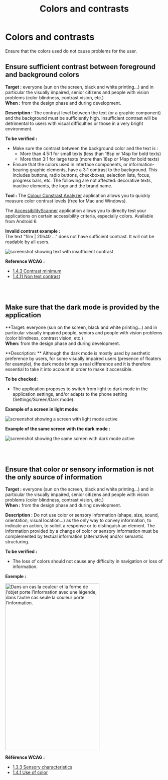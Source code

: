 ﻿---
title: "Colors and contrasts"
---

# Colors and contrasts

Ensure that the colors used do not cause problems for the user.

## Ensure sufficient contrast between foreground and background colors

**Target&nbsp;:** everyone (sun on the screen, black and white printing...) and in particular the visually impaired, senior citizens and people with vision problems (color blindness, contrast vision, etc.)  
**When&nbsp;:**  from the design phase and during development.

**Description&nbsp;:**
The contrast level between the text (or a graphic component) and the background must be sufficiently high.
Insufficient contrast will be detrimental to users with visual difficulties or those in a very bright environment.

**To be verified&nbsp;:**
- Make sure the contrast between the background color and the text is :
	- More than 4.5:1 for small texts (less than 18sp or 14sp for bold texts)
	- More than 3:1 for large texts (more than 18sp or 14sp for bold texts)
- Ensure that the colors used in interface components, or information-bearing graphic elements, have a 3:1 contrast to the background. This includes buttons, radio buttons, checkboxes, selection lists, focus, progress bars, etc. The following are not affected: decorative texts, inactive elements, the logo and the brand name.

**Tool&nbsp;:**
The [Colour Constrast Analyzer](http://www.paciellogroup.com/resources/contrastanalyser/) application allows you to quickly measure color contrast levels (free for Mac and Windows).  

The [AccessibilityScanner](https://play.google.com/store/apps/details?id=com.google.android.apps.accessibility.auditor&hl=fr) application allows you to directly test your applications on certain accessibility criteria, especially colors. Available from Android 6.

**Invalid contrast example&nbsp;:**  
The text "film | 20h40 ..." does not have sufficient contrast. It will not be readable by all users.  

![screenshot showing text with insufficient contrast](../../../images/contraste.png)  


**Reference <abbr>WCAG</abbr>&nbsp;:**  
- <a lang="en" href="https://www.w3.org/TR/WCAG21/#contrast-minimum">1.4.3 Contrast minimum</a>
- <a lang="en" href="https://www.w3.org/TR/WCAG21/#non-text-contrast">1.4.11 Non text contrast</a>

<br/><br/>

## Make sure that the dark mode is provided by the application

**Target: everyone (sun on the screen, black and white printing...) and in particular visually impaired people, seniors and people with vision problems (color blindness, contrast vision, etc.)  
**When:** from the design phase and during development.

**Description: **
Although the dark mode is mostly used by aesthetic preference by users, for some visually impaired users (presence of floaters for example), the dark mode brings a real difference and it is therefore essential to take it into account in order to make it accessible.

**To be checked:**
- The application proposes to switch from light to dark mode in the application settings, and/or adapts to the phone setting (Settings/Screen/Dark mode).

**Example of a screen in light mode:**  

![screenshot showing a screen with light mode active](../../../images/light_mode.png)  

**Example of the same screen with the dark mode&nbsp;:**  

![screenshot showing the same screen with dark mode active](../../../images/dark_mode.png)  

<br/><br/>

## Ensure that color or sensory information is not the only source of information 


**Target&nbsp;:** everyone (sun on the screen, black and white printing...) and in particular the visually impaired, senior citizens and people with vision problems (color blindness, contrast vision, etc.)  
**When&nbsp;:**  from the design phase and during development.

**Description&nbsp;:**
Do not use color or sensory information (shape, size, sound, orientation, visual location...) as the only way to convey information, to indicate an action, to solicit a response or to distinguish an element. The information provided by a change of color or sensory information must be complemented by textual information (alternative) and/or semantic structuring.

**To be verified&nbsp;:**

- The loss of colors should not cause any difficulty in navigation or loss of information.
 

**Exemple&nbsp;:** 

<img src="../../../images/couleur.png" alt="Dans un cas la couleur et la forme de l’objet porte l’information avec une légende, dans l’autre cas seule la couleur porte l’information." width="300" height="530">


**Référence <abbr>WCAG</abbr>&nbsp;:**  
- <a lang="en" href="https://www.w3.org/TR/WCAG21/#sensory-characteristics">1.3.3 Sensory characteristics</a>
- <a lang="en" href="https://www.w3.org/TR/WCAG21/#use-of-color">1.4.1 Use of color</a>